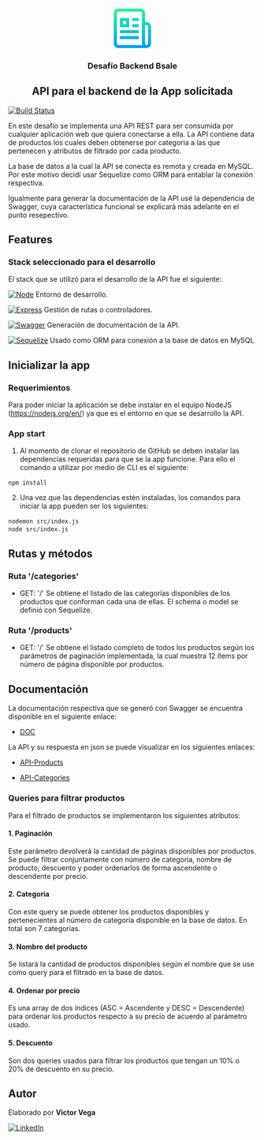 <br />
<div align="center">
  <a href="">
    <img src="src/img/logo.png" alt="Logo" width="80" height="80">
  </a>
  <h3 align="center">Desafío Backend Bsale</h3>
  <h2>API para el backend de la App solicitada</h2>
</div>

[![Build Status](https://travis-ci.org/joemccann/dillinger.svg?branch=master)](https://travis-ci.org/joemccann/dillinger)

En este desafío se implementa una API REST para ser consumida por cualquier aplicación web que quiera conectarse a ella. La API contiene data de productos los cuales deben obtenerse por categoria a las que pertenecen y atributos de filtrado por cada producto. 

La base de datos a la cual la API se conecta es remota y creada en MySQL. Por este motivo decidí usar Sequelize como ORM para entablar la conexión respectiva. 

Igualmente para generar la documentación de la API usé la dependencia de Swagger, cuya característica funcional se explicará más adelante en el punto resepectivo. 

## Features

### Stack seleccionado para el desarrollo

El stack que se utilizó para el desarrollo de la API fue el siguiente:

[![Node][Node.js]][Node-url] Entorno de desarrollo.

[![Express][Express.js]][Express-url] Gestión de rutas o controladores.

[![Swagger][Swagger]][Swagger-url] Generación de documentación de la API.

[![Sequelize][Sequelize]][Sequelize-url] Usado como ORM para conexión a la base de datos en MySQL

## Inicializar la app

### Requerimientos
Para poder iniciar la aplicación se debe instalar en el equipo NodeJS (https://nodejs.org/en/) ya que es el entorno en que se desarrollo la API.

### App start 
1. Al momento de clonar el repositorio de GitHub se deben instalar las dependencias requeridas para que se la app funcione. Para ello el comando a utilizar por medio de CLI es el siguiente:

```console
npm install
```

2. Una vez que las dependencias estén instaladas, los comandos para iniciar la app pueden ser los siguientes:

```console
nodemon src/index.js
node src/index.js
```

## Rutas y métodos

### Ruta '/categories'

- GET: '/'
Se obtiene el listado de las categorías disponibles de los productos que conforman cada una de ellas. El schema o model se definió con Sequelize. 

### Ruta '/products'

- GET: '/'
Se obtiene el listado completo de todos los productos según los parámetros de paginación implementada, la cual muestra 12 ítems por número de página disponible por productos.

## Documentación
La documentación respectiva que se generó con Swagger se encuentra disponible en el siguiente enlace:

- [DOC]

La API y su respuesta en json se puede visualizar en los siguientes enlaces: 

- [API-Products]

- [API-Categories]

### Queries para filtrar productos

Para el filtrado de productos se implementaron los siguientes atributos:
#### 1. Paginación
Este parámetro devolverá la cantidad de páginas disponibles por productos. Se puede filtrar conjuntamente con número de categoria, nombre de producto, descuento y poder ordenarlos de forma ascendente o descendente por precio. 

#### 2. Categoria
Con este query se puede obtener los productos disponibles y pertenecientes al número de categoria disponible en la base de datos. En total son 7 categorias. 

#### 3. Nombre del producto
Se listará la cantidad de productos disponibles según el nombre que se use como query para el filtrado en la base de datos. 

#### 4. Ordenar por precio
Es una array de dos índices (ASC = Ascendente y DESC = Descendente) para ordenar los productos respecto a su precio de acuerdo al parámetro usado.

#### 5. Descuento
Son dos queries usados para filtrar los productos que tengan un 10% o 20% de descuento en su precio. 

## Autor
Elaborado por **Victor Vega**


[![LinkedIn][linkedin-shield]][linkedin-url]


<!-- MARKDOWN LINKS & IMAGES -->
[linkedin-shield]: https://img.shields.io/badge/-LinkedIn-black.svg?style=for-the-badge&logo=linkedin&colorB=555
[linkedin-url]: https://www.linkedin.com/in/victor-vega-v/
[Node.js]: https://img.shields.io/badge/Node-20232A?style=for-the-badge&logo=node.js&logoColor=61DAFB
[Node-url]: https://nodejs.org/en/
[Express.js]: https://img.shields.io/badge/Express-35495E?style=for-the-badge&logo=express&logoColor=4FC08D
[Express-url]: https://expressjs.com/
[Swagger]: https://img.shields.io/badge/Swagger-green?style=for-the-badge&logo=swagger&logoColor=black
[Swagger-url]: https://swagger.io/
[Sequelize]: https://img.shields.io/badge/Sequelize-0769AD?style=for-the-badge&logo=sequelize&logoColor=white
[Sequelize-url]: https://sequelize.org/
[API-Products]: https://victor-bsale.herokuapp.com/products
[API-Categories]: https://victor-bsale.herokuapp.com/categories
[DOC]: https://victor-bsale.herokuapp.com/api-doc/